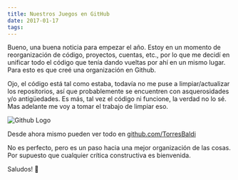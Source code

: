 ```yaml
---
title: Nuestros Juegos en GitHub
date: 2017-01-17
tags:
---
```


Bueno, una buena noticia para empezar el año. Estoy en un momento de reorganización de código, proyectos, cuentas, etc., por lo que me decidí en unificar todo el código que tenía dando vueltas por ahí en un mismo lugar. Para esto es que creé una organización en Github.

<!-- more -->

Ojo, el código está tal como estaba, todavía no me puse a limpiar/actualizar los repositorios, así que probablemente se encuentren con asquerosidades y/o antigüedades. Es más, tal vez el código ni funcione, la verdad no lo sé. Mas adelante me voy a tomar el trabajo de limpiar eso.

![Github Logo](https://i0.wp.com/torresbaldi.com/wp-content/uploads/2017/01/github-logo-white.png?resize=840%2C240)

Desde ahora mismo pueden ver todo en [github.com/TorresBaldi](https://github.com/TorresBaldi)

No es perfecto, pero es un paso hacia una mejor organización de las cosas. Por supuesto que cualquier crítica constructiva es bienvenida.

Saludos! 🙂